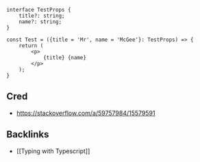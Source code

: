 ```tsx
interface TestProps {
    title?: string;
    name?: string;
}

const Test = ({title = 'Mr', name = 'McGee'}: TestProps) => {
    return (
        <p>
            {title} {name}
        </p>
    );
}
```

## Cred
- https://stackoverflow.com/a/59757984/15579591

## Backlinks
- [[Typing with Typescript]]